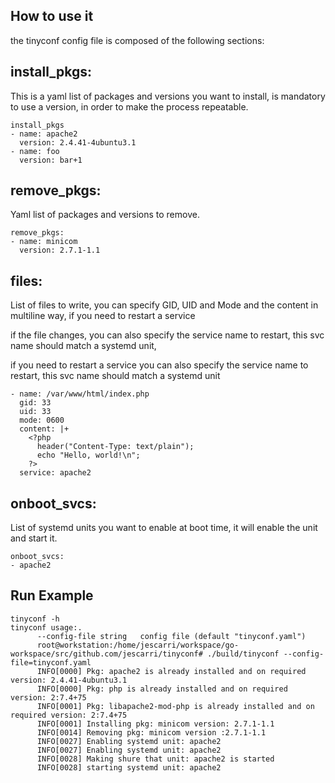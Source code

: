 How to use it
-------------

the tinyconf config file is composed of the following sections:

install_pkgs:
-------------

This is a yaml list of packages and versions you want to install, is mandatory to use a version, in order to make the process repeatable.

````
install_pkgs
- name: apache2
  version: 2.4.41-4ubuntu3.1
- name: foo
  version: bar+1
````

remove_pkgs:
------------

Yaml list of packages and versions to remove.

````
remove_pkgs:
- name: minicom
  version: 2.7.1-1.1
````

files:
------

List of files to write, you can specify GID, UID and Mode and the content in multiline way, if you need to restart a service

if the file changes, you can also specify the service name to restart, this svc name should match a systemd unit,

if you need to restart a service  you can also specify the service name to restart, this svc name should match a systemd unit

````
- name: /var/www/html/index.php
  gid: 33
  uid: 33
  mode: 0600
  content: |+
    <?php
      header("Content-Type: text/plain");
      echo "Hello, world!\n";
    ?>
  service: apache2
````

onboot_svcs:
------------

List of systemd units you want to enable at boot time, it will enable the unit and start it.

````
onboot_svcs:
- apache2
````

Run Example
-----------

````
tinyconf -h
tinyconf usage:.
      --config-file string   config file (default "tinyconf.yaml")
      root@workstation:/home/jescarri/workspace/go-workspace/src/github.com/jescarri/tinyconf# ./build/tinyconf --config-file=tinyconf.yaml
      INFO[0000] Pkg: apache2 is already installed and on required version: 2.4.41-4ubuntu3.1
      INFO[0000] Pkg: php is already installed and on required version: 2:7.4+75
      INFO[0001] Pkg: libapache2-mod-php is already installed and on required version: 2:7.4+75
      INFO[0001] Installing pkg: minicom version: 2.7.1-1.1
      INFO[0014] Removing pkg: minicom version :2.7.1-1.1
      INFO[0027] Enabling systemd unit: apache2
      INFO[0027] Enabling systemd unit: apache2
      INFO[0028] Making shure that unit: apache2 is started
      INFO[0028] starting systemd unit: apache2
````
